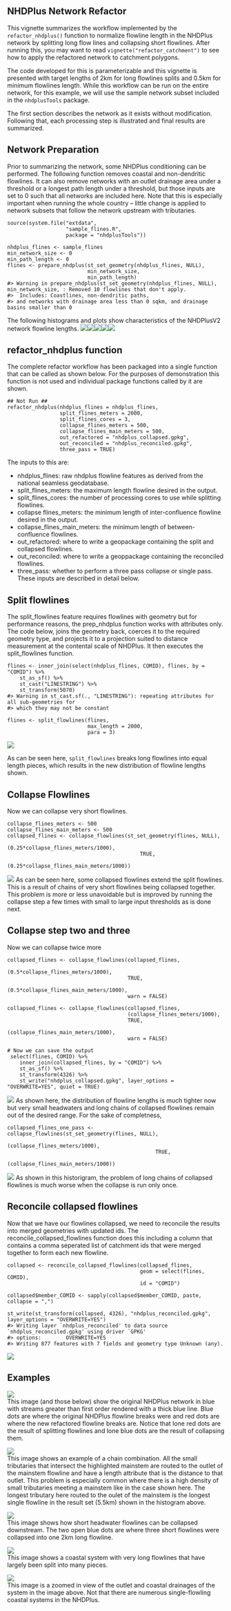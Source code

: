 ## NHDPlus Network Refactor

This vignette summarizes the workflow implemented by the
`refactor_nhdplus()` function to normalize flowline length in the
NHDPlus network by splitting long flow lines and collapsing short
flowlines. After running this, you may want to read
`vignette("refactor_catchment")` to see how to apply the refactored
network to catchment polygons.

The code developed for this is parameterizable and this vignette is
presented with target lengths of 2km for long flowlines splits and 0.5km
for minimum flowlines length. While this workflow can be run on the
entire network, for this example, we will use the sample network subset
included in the `nhdplusTools` package.

The first section describes the network as it exists without
modification. Following that, each processing step is illustrated and
final results are summarized.

## Network Preparation

Prior to summarizing the network, some NHDPlus conditioning can be
performed. The following function removes coastal and non-dendritic
flowlines. It can also remove networks with an outlet drainage area
under a threshold or a longest path length under a threshold, but those
inputs are set to 0 such that all networks are included here. Note that
this is especially important when running the whole country – little
change is applied to network subsets that follow the network upstream
with tributaries.

    source(system.file("extdata",
                       "sample_flines.R",
                       package = "nhdplusTools"))

    nhdplus_flines <- sample_flines
    min_network_size <- 0
    min_path_length <- 0
    flines <- prepare_nhdplus(st_set_geometry(nhdplus_flines, NULL), 
                              min_network_size, 
                              min_path_length)
    #> Warning in prepare_nhdplus(st_set_geometry(nhdplus_flines, NULL), min_network_size, : Removed 10 flowlines that don't apply.
    #>  Includes: Coastlines, non-dendritic paths, 
    #> and networks with drainage area less than 0 sqkm, and drainage basins smaller than 0

The following histograms and plots show characteristics of the NHDPlusV2
network flowline lengths.
![](../docs/refactor_nhdplus_files/figure-markdown_strict/nhdplus-1.png)![](../docs/refactor_nhdplus_files/figure-markdown_strict/nhdplus-2.png)![](../docs/refactor_nhdplus_files/figure-markdown_strict/nhdplus-3.png)![](../docs/refactor_nhdplus_files/figure-markdown_strict/nhdplus-4.png)![](../docs/refactor_nhdplus_files/figure-markdown_strict/nhdplus-5.png)

## refactor\_nhdplus function

The complete refactor workflow has been packaged into a single function
that can be called as shown below. For the purposes of demonstration
this function is not used and individual package functions called by it
are shown.

    ## Not Run ##
    refactor_nhdplus(nhdplus_flines = nhdplus_flines,
                     split_flines_meters = 2000, 
                     split_flines_cores = 3,
                     collapse_flines_meters = 500, 
                     collapse_flines_main_meters = 500,
                     out_refactored = "nhdplus_collapsed.gpkg",
                     out_reconciled = "nhdplus_reconciled.gpkg",
                     three_pass = TRUE)

The inputs to this are:

-   nhdplus\_flines: raw nhdplus flowline features as derived from the
    national seamless geodatabase.
-   split\_flines\_meters: the maximum length flowline desired in the
    output.
-   split\_flines\_cores: the number of processing cores to use while
    splitting flowlines.
-   collapse flines\_meters: the minimum length of inter-confluence
    flowline desired in the output.
-   collapse\_flines\_main\_meters: the minimum length of
    between-confluence flowlines.
-   out\_refactored: where to write a geopackage containing the split
    and collapsed flowlines.
-   out\_reconciled: where to write a geoppackage containing the
    reconciled flowlines.
-   three\_pass: whether to perform a three pass collapse or single
    pass. These inputs are described in detail below.

## Split flowlines

The split\_flowlines feature requires flowlines with geometry but for
performance reasons, the prep\_nhdplus function works with attributes
only. The code below, joins the geometry back, coerces it to the
required geometry type, and projects it to a projection suited to
distance measurement at the contental scale of NHDPlus. It then executes
the split\_flowlines function.

    flines <- inner_join(select(nhdplus_flines, COMID), flines, by = "COMID") %>%
        st_as_sf() %>%
        st_cast("LINESTRING") %>%
        st_transform(5070)
    #> Warning in st_cast.sf(., "LINESTRING"): repeating attributes for all sub-geometries for
    #> which they may not be constant

    flines <- split_flowlines(flines, 
                              max_length = 2000, 
                              para = 3)

![](../docs/refactor_nhdplus_files/figure-markdown_strict/split_plots-1.png)

As can be seen here, `split_flowlines` breaks long flowlines into equal
length pieces, which results in the new distribution of flowline lengths
shown.

## Collapse Flowlines

Now we can collapse very short flowlines.

    collapse_flines_meters <- 500
    collapse_flines_main_meters <- 500
    collapsed_flines <- collapse_flowlines(st_set_geometry(flines, NULL),
                                               (0.25*collapse_flines_meters/1000),
                                               TRUE,
                                               (0.25*collapse_flines_main_meters/1000))

![](../docs/refactor_nhdplus_files/figure-markdown_strict/collapse1_secret-1.png)
As can be seen here, some collapsed flowlines extend the split
flowlines. This is a result of chains of very short flowlines being
collapsed together. This problem is more or less unavoidable but is
improved by running the collapse step a few times with small to large
input thresholds as is done next.

## Collapse step two and three

Now we can collapse twice more

    collapsed_flines <- collapse_flowlines(collapsed_flines,
                                           (0.5*collapse_flines_meters/1000),
                                           TRUE,
                                           (0.5*collapse_flines_main_meters/1000),
                                           warn = FALSE)

    collapsed_flines <- collapse_flowlines(collapsed_flines,
                                           (collapse_flines_meters/1000),
                                           TRUE,
                                           (collapse_flines_main_meters/1000),
                                           warn = FALSE)

    # Now we can save the output
     select(flines, COMID) %>%
        inner_join(collapsed_flines, by = "COMID") %>%
        st_as_sf() %>%
        st_transform(4326) %>%
        st_write("nhdplus_collapsed.gpkg", layer_options = "OVERWRITE=YES", quiet = TRUE)

![](../docs/refactor_nhdplus_files/figure-markdown_strict/collapse2_secret-1.png)
As shown here, the distribution of flowline lengths is much tighter now
but very small headwaters and long chains of collapsed flowlines remain
out of the desired range. For the sake of completness,

    collapsed_flines_one_pass <- collapse_flowlines(st_set_geometry(flines, NULL),
                                                    (collapse_flines_meters/1000),
                                                    TRUE,
                                                    (collapse_flines_main_meters/1000))

![](../docs/refactor_nhdplus_files/figure-markdown_strict/collapseonepass_secret-1.png)
As shown in this historigram, the problem of long chains of collapsed
flowlines is much worse when the collapse is run only once.

## Reconcile collapsed flowlines

Now that we have our flowlines collapsed, we need to reconcile the
results into merged geometries with updated ids. The
reconcile\_collapsed\_flowlines function does this including a column
that contains a comma seperated list of catchment ids that were merged
together to form each new flowline.

    collapsed <- reconcile_collapsed_flowlines(collapsed_flines, 
                                               geom = select(flines, COMID), 
                                               id = "COMID")

    collapsed$member_COMID <- sapply(collapsed$member_COMID, paste, collapse = ",")

    st_write(st_transform(collapsed, 4326), "nhdplus_reconciled.gpkg", layer_options = "OVERWRITE=YES")
    #> Writing layer `nhdplus_reconciled' to data source `nhdplus_reconciled.gpkg' using driver `GPKG'
    #> options:        OVERWRITE=YES 
    #> Writing 877 features with 7 fields and geometry type Unknown (any).

![](../docs/refactor_nhdplus_files/figure-markdown_strict/reconcile_secret-1.png)

## Examples

![](images/general_demo.png)  
This image (and those below) show the original NHDPlus network in blue
with streams greater than first order rendered with a thick blue line.
Blue dots are where the original NHDPlus flowline breaks were and red
dots are where the new refactored flowline breaks are. Notice that lone
red dots are the result of splitting flowlines and lone blue dots are
the result of collapsing them.

![](images/combination_chain.png)  
This image shows an example of a chain combination. All the small
tributaries that intersect the highlighted mainstem are routed to the
outlet of the mainstem flowline and have a length attribute that is the
distance to that outlet. This problem is especially common where there
is a high density of small tributaries meeting a mainstem like in the
case shown here. The longest tributary here routed to the oulet of the
mainstem is the longest single flowline in the result set (5.5km) shown
in the histogram above.

![](images/headwater_combo.png)  
This image shows how short headwater flowlines can be collapsed
downstream. The two open blue dots are where three short flowlines were
collapsed into one 2km long flowline.

![](images/coastal_zoom_out.png)  
This image shows a coastal system with very long flowlines that have
largely been split into many pieces.

![](images/coastal_zoom_in.png)  
This image is a zoomed in view of the outlet and coastal drainages of
the system in the image above. Not that there are numerous
single-flowling coastal systems in the NHDPlus.
